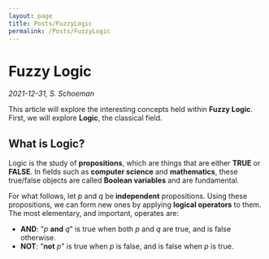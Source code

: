 ```yaml
---
layout: page
title: Posts/FuzzyLogic
permalink: /Posts/FuzzyLogic
---
```


<style>
  <link rel="stylesheet" href="https://cdnjs.cloudflare.com/ajax/libs/font-awesome/4.7.0/css/font-awesome.min.css">
</style>

# Fuzzy Logic
*2021-12-31, S. Schoeman*

This article will explore the interesting concepts held within **Fuzzy Logic**. First, we will explore **Logic**, the classical field.

## What is **Logic**?
Logic is the study of **propositions**, which are things that are either **TRUE** or **FALSE**. In fields such as **computer science** and **mathematics**, these true/false objects are called **Boolean variables** and are fundamental.

For what follows, let $p$ and $q$ be **independent** propositions. Using these propositions, we can form new ones by applying **logical operators** to them. The most elementary, and important, operates are:
- **AND**: "$p$ **and** $q$" is true when both $p$ and $q$ are true, and is false otherwise.
- **NOT**: "**not** $p$" is true when $p$ is false, and is false when $p$ is true.